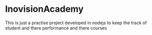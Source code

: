 # InovisionAcademy
This is just a practise project developed in nodejs to keep the track of student and there performance and there courses
